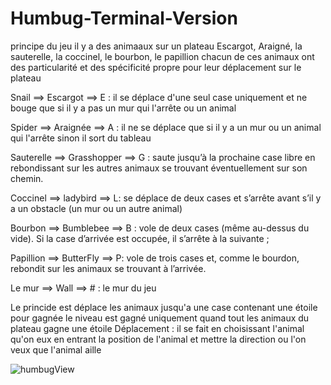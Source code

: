 # Humbug-Terminal-Version
principe du jeu il y a des animaaux sur un plateau 
Escargot, Araigné, la sauterelle, la coccinel, le bourbon, le papillion 
chacun de ces animaux ont des particularité et des spécificité propre pour leur déplacement sur le plateau 

Snail ==> Escargot ==> E : il se déplace d'une seul case uniquement et ne bouge que si il y a pas un mur qui l'arrête 
ou un animal

Spider ==> Araignée ==> A : il ne se déplace que si il y a un mur ou un animal qui l'arrête sinon il sort du tableau

Sauterelle ==> Grasshopper ==>  G : saute jusqu’à la prochaine case libre en rebondissant
sur les autres animaux se trouvant éventuellement sur son chemin.

Coccinel ==> ladybird ==> L: se déplace de deux cases et s’arrête avant s’il y a un obstacle (un mur ou un autre animal)

Bourbon ==> Bumblebee ==> B : vole de deux cases (même au-dessus du vide). Si la case d’arrivée est occupée, 
il s’arrête à la suivante ;

Papillion ==> ButterFly ==> P: vole de trois cases et, comme le bourdon, rebondit sur les animaux se trouvant à l’arrivée.

Le mur ==> Wall ==> # : le mur du jeu 

Le princide est déplace les animaux jusqu'a une case contenant une étoile pour gagnée le niveau est gagné 
uniquement quand tout les animaux du plateau gagne une étoile 
Déplacement : il se fait en choisissant l'animal qu'on eux en entrant la position de l'animal 
et mettre la direction ou l'on veux que l'animal aille 



![humbugView](../master/humbugView/appercu.png)
